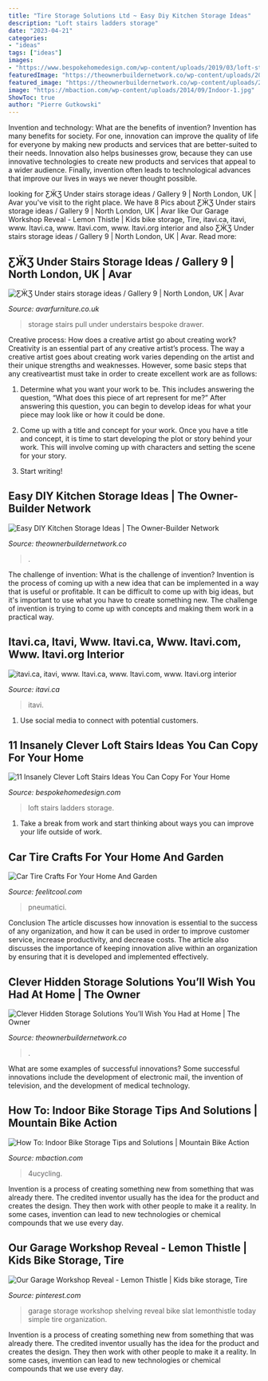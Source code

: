 ```yaml
---
title: "Tire Storage Solutions Ltd ~ Easy Diy Kitchen Storage Ideas"
description: "Loft stairs ladders storage"
date: "2023-04-21"
categories:
- "ideas"
tags: ["ideas"]
images:
- "https://www.bespokehomedesign.com/wp-content/uploads/2019/03/loft-stairs-02-loft-ladders.jpg"
featuredImage: "https://theownerbuildernetwork.co/wp-content/uploads/2015/10/Clever-Hidden-Storage-15.jpg"
featured_image: "https://theownerbuildernetwork.co/wp-content/uploads/2013/08/17_Easy_DIY_Kitchen_Storage_Ideas_4.jpg"
image: "https://mbaction.com/wp-content/uploads/2014/09/Indoor-1.jpg"
ShowToc: true
author: "Pierre Gutkowski"
---
```



Invention and technology: What are the benefits of invention?
Invention has many benefits for society. For one, innovation can improve the quality of life for everyone by making new products and services that are better-suited to their needs. Innovation also helps businesses grow, because they can use innovative technologies to create new products and services that appeal to a wider audience. Finally, invention often leads to technological advances that improve our lives in ways we never thought possible.

	

		
looking for ƸӜƷ Under stairs storage ideas / Gallery 9 | North London, UK | Avar you've visit to the right place. We have 8 Pics about ƸӜƷ Under stairs storage ideas / Gallery 9 | North London, UK | Avar like Our Garage Workshop Reveal - Lemon Thistle | Kids bike storage, Tire, itavi.ca, itavi, www. Itavi.ca, www. Itavi.com, www. Itavi.org interior and also ƸӜƷ Under stairs storage ideas / Gallery 9 | North London, UK | Avar. Read more:
		
    
## ƸӜƷ Under Stairs Storage Ideas / Gallery 9 | North London, UK | Avar

<img loading=lazy src="http://www.avarfurniture.co.uk/images/gallery/196/04-bespoke-understairs-storage-pull-out-drawer-gallery-7.jpg" onerror="this.onerror=null;this.src='https://tse4.mm.bing.net/th?id=OIP.JQcDO62LBYj6XD3QdZq0igHaLH&amp;pid=15.1';" alt="ƸӜƷ Under stairs storage ideas / Gallery 9 | North London, UK | Avar">

_Source: avarfurniture.co.uk_

>storage stairs pull under understairs bespoke drawer. 

	

Creative process: How does a creative artist go about creating work?
Creativity is an essential part of any creative artist’s process. The way a creative artist goes about creating work varies depending on the artist and their unique strengths and weaknesses. However, some basic steps that any creativeartist must take in order to create excellent work are as follows:
1. Determine what you want your work to be. This includes answering the question, “What does this piece of art represent for me?” After answering this question, you can begin to develop ideas for what your piece may look like or how it could be done.

2. Come up with a title and concept for your work. Once you have a title and concept, it is time to start developing the plot or story behind your work. This will involve coming up with characters and setting the scene for your story.

3. Start writing!

    
## Easy DIY Kitchen Storage Ideas | The Owner-Builder Network

<img loading=lazy src="https://theownerbuildernetwork.co/wp-content/uploads/2013/08/17_Easy_DIY_Kitchen_Storage_Ideas_4.jpg" onerror="this.onerror=null;this.src='https://tse1.mm.bing.net/th?id=OIP.UhgtVM5Z7iKOjJMYG6Q2fwHaJ3&amp;pid=15.1';" alt="Easy DIY Kitchen Storage Ideas | The Owner-Builder Network">

_Source: theownerbuildernetwork.co_

>. 

	

The challenge of invention: What is the challenge of invention?
Invention is the process of coming up with a new idea that can be implemented in a way that is useful or profitable. It can be difficult to come up with big ideas, but it's important to use what you have to create something new. The challenge of invention is trying to come up with concepts and making them work in a practical way.

    
## Itavi.ca, Itavi, Www. Itavi.ca, Www. Itavi.com, Www. Itavi.org Interior

<img loading=lazy src="https://www.itavi.ca/wp-content/uploads/2014/03/IMG_2258.jpg" onerror="this.onerror=null;this.src='https://tse4.mm.bing.net/th?id=OIP.OEut1Ik3WeKHx6vyy6T06QAAAA&amp;pid=15.1';" alt="itavi.ca, itavi, www. Itavi.ca, www. Itavi.com, www. Itavi.org interior">

_Source: itavi.ca_

>itavi. 

	

1. Use social media to connect with potential customers.

    
## 11 Insanely Clever Loft Stairs Ideas You Can Copy For Your Home

<img loading=lazy src="https://www.bespokehomedesign.com/wp-content/uploads/2019/03/loft-stairs-02-loft-ladders.jpg" onerror="this.onerror=null;this.src='https://tse1.mm.bing.net/th?id=OIP.j6_L9sv3Wlh8D59h0iVZHAHaKD&amp;pid=15.1';" alt="11 Insanely Clever Loft Stairs Ideas You Can Copy For Your Home">

_Source: bespokehomedesign.com_

>loft stairs ladders storage. 

	

1. Take a break from work and start thinking about ways you can improve your life outside of work.

    
## Car Tire Crafts For Your Home And Garden

<img loading=lazy src="https://feelitcool.com/wp-content/uploads/2017/04/car-tire-crafts.jpg" onerror="this.onerror=null;this.src='https://tse2.mm.bing.net/th?id=OIP.rJd-FKML03xkQOJtaZ41twHaD3&amp;pid=15.1';" alt="Car Tire Crafts For Your Home And Garden">

_Source: feelitcool.com_

>pneumatici. 

	

Conclusion
The article discusses how innovation is essential to the success of any organization, and how it can be used in order to improve customer service, increase productivity, and decrease costs. The article also discusses the importance of keeping innovation alive within an organization by ensuring that it is developed and implemented effectively.

    
## Clever Hidden Storage Solutions You’ll Wish You Had At Home | The Owner

<img loading=lazy src="https://theownerbuildernetwork.co/wp-content/uploads/2015/10/Clever-Hidden-Storage-15.jpg" onerror="this.onerror=null;this.src='https://tse1.mm.bing.net/th?id=OIP.EzRfti29pWyJWMXOksMN6gHaLH&amp;pid=15.1';" alt="Clever Hidden Storage Solutions You’ll Wish You Had at Home | The Owner">

_Source: theownerbuildernetwork.co_

>. 

	

What are some examples of successful innovations?
Some successful innovations include the development of electronic mail, the invention of television, and the development of medical technology.

    
## How To: Indoor Bike Storage Tips And Solutions | Mountain Bike Action

<img loading=lazy src="https://mbaction.com/wp-content/uploads/2014/09/Indoor-1.jpg" onerror="this.onerror=null;this.src='https://tse4.mm.bing.net/th?id=OIP.jSZoe7PLBJkVNM-Lt2tuKgHaE7&amp;pid=15.1';" alt="How To: Indoor Bike Storage Tips and Solutions | Mountain Bike Action">

_Source: mbaction.com_

>4ucycling. 

	

Invention is a process of creating something new from something that was already there. The credited inventor usually has the idea for the product and creates the design. They then work with other people to make it a reality. In some cases, invention can lead to new technologies or chemical compounds that we use every day.

    
## Our Garage Workshop Reveal - Lemon Thistle | Kids Bike Storage, Tire

<img loading=lazy src="https://i.pinimg.com/originals/70/7a/c7/707ac7a0afee89727283b41e3c8dafc3.jpg" onerror="this.onerror=null;this.src='https://tse3.mm.bing.net/th?id=OIP.YPqvqGwB0w-pl2TMoSXJmgHaKQ&amp;pid=15.1';" alt="Our Garage Workshop Reveal - Lemon Thistle | Kids bike storage, Tire">

_Source: pinterest.com_

>garage storage workshop shelving reveal bike slat lemonthistle today simple tire organization. 

	

Invention is a process of creating something new from something that was already there. The credited inventor usually has the idea for the product and creates the design. They then work with other people to make it a reality. In some cases, invention can lead to new technologies or chemical compounds that we use every day.

